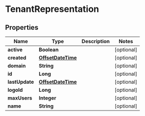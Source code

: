 
# TenantRepresentation

## Properties
Name | Type | Description | Notes
------------ | ------------- | ------------- | -------------
**active** | **Boolean** |  |  [optional]
**created** | [**OffsetDateTime**](OffsetDateTime.md) |  |  [optional]
**domain** | **String** |  |  [optional]
**id** | **Long** |  |  [optional]
**lastUpdate** | [**OffsetDateTime**](OffsetDateTime.md) |  |  [optional]
**logoId** | **Long** |  |  [optional]
**maxUsers** | **Integer** |  |  [optional]
**name** | **String** |  |  [optional]



